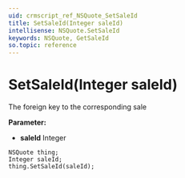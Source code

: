 ```yaml
---
uid: crmscript_ref_NSQuote_SetSaleId
title: SetSaleId(Integer saleId)
intellisense: NSQuote.SetSaleId
keywords: NSQuote, GetSaleId
so.topic: reference
---
```


# SetSaleId(Integer saleId)

The foreign key to the corresponding sale

**Parameter:** 
 - **saleId** Integer

```crmscript
NSQuote thing;
Integer saleId;
thing.SetSaleId(saleId);
```


